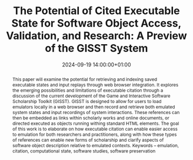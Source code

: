 ---
abstract: This paper will examine the potential for retrieving and indexing saved
  executable states and input replays through web browser integration. It explores
  the emerging possibilities and limitations of executable citation through a discussion
  of the current development of the Game and Interactive Software Scholarship Toolkit
  (GISST). GISST is designed to allow for users to load emulators locally in a web
  browser and then record and retrieve both emulated system states and input recordings
  of system interactions. These references can then be embedded as links within scholarly
  works and online documents, or directed executed as objects running withing standard
  HTML elements. The goal of this work is to elaborate on how executable citation
  can enable easier access to emulation for both researchers and practitioners, along
  with how these types of references can enable new forms of scholarship and clarify
  aspects of software object description relative to emulated contexts. Keywords –
  emulation, citation, computational state, software studies, software preservation
creators:
- Eric Kaltman
- Joseph C. Osborn
date: 2024-09-19 14:00:00+01:00
document_url: https://ipres2024.pubpub.org/pub/kj532qy1/download/pdf
grand_parent: iPRES
institutions: []
keywords:
- managing access
- from document to data
landing_page_url: https://ipres2024.pubpub.org/pub/kj532qy1/
language: eng
layout: publication
license: Creative Commons Attribution 4.0 (CC-BY-4.0)
notes_url: https://docs.google.com/document/d/1TyATX9tJYvyL0Wx572QwHZp_tsNIPyhOnbkEfnzDWsg/edit#heading=h.aar4tupij1po
parent: iPRES 2024
publication_type: paper
size: null
slides_url: ''
source_name: iPRES
stream_url: https://www.archief.vlaanderen.be/archief/records/dossiers/5acb210228ce4315ae650812d056a482329eb83ed2dc42398a51505dc153be81/documents/227a2716e87940519b21037d2c2726849f6e82d457d340e6926ae7ec5534600c
title: 'The Potential of Cited Executable State for Software Object Access, Validation,
  and Research: A Preview of the GISST System'
year: 2024
---